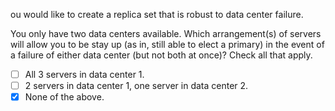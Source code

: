 ou would like to create a replica set that is robust to data center failure.

You only have two data centers available. Which arrangement(s) of servers will allow you to be stay up (as in, still able to elect a primary) in the event of a failure of either data center (but not both at once)? Check all that apply.


- [ ] All 3 servers in data center 1.
- [ ] 2 servers in data center 1, one server in data center 2.
- [X] None of the above.
